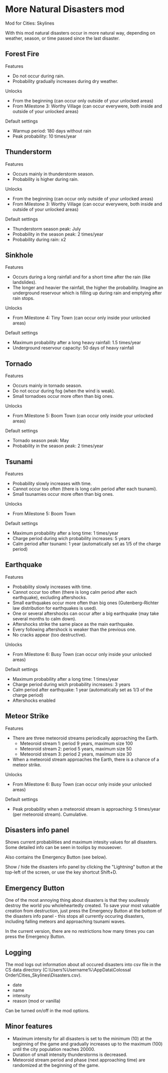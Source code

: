 # More Natural Disasters mod

Mod for Cities: Skylines

With this mod natural disasters occur in more natural way, depending on weather, season, or time passed since the last disaster.


## Forest Fire

Features
* Do not occur during rain.
* Probability gradually increases during dry weather.

Unlocks
* From the beginning (can occur only outside of your unlocked areas)
* From Milestone 3: Worthy Village (can occur everywere, both inside and outside of your unlocked areas)

Default settings
* Warmup period: 180 days without rain
* Peak probability: 10 times/year


## Thunderstorm

Features
* Occurs mainly in thunderstorm season.
* Probability is higher during rain.

Unlocks
* From the beginning (can occur only outside of your unlocked areas)
* From Milestone 3: Worthy Village (can occur everywere, both inside and outside of your unlocked areas)

Default settings
* Thunderstorm season peak: July
* Probability in the season peak: 2 times/year
* Probability during rain: x2


## Sinkhole

Features
* Occurs during a long rainfall and for a short time after the rain (like landslides).
* The longer and heavier the rainfall, the higher the probability. Imagine an underground reservour which is filling up during rain and emptying after rain stops.

Unlocks
* From Milestone 4: Tiny Town (can occur only inside your unlocked areas)

Default settings
* Maximum probability after a long heavy rainfall: 1.5 times/year
* Underground reservour capacity: 50 days of heavy rainfall


## Tornado

Features
* Occurs mainly in tornado season.
* Do not occur during fog (when the wind is weak).
* Small tornadoes occur more often than big ones.

Unlocks
* From Milestone 5: Boom Town (can occur only inside your unlocked areas)

Default settings
* Tornado season peak: May
* Probability in the season peak: 2 times/year


## Tsunami

Features
* Probability slowly increases with time.
* Cannot occur too often (there is long calm period after each tsunami).
* Small tsunamies occur more often than big ones.

Unlocks
* From Milestone 5: Boom Town

Default settings
* Maximum probability after a long time: 1 times/year
* Charge period during wich probability increases: 5 years
* Calm period after tsunami: 1 year (automatically set as 1/5 of the charge period)


## Earthquake

Features
* Probability slowly increases with time.
* Cannot occur too often (there is long calm period after each earthquake), excluding aftershocks.
* Small earthquakes occur more often than big ones (Gutenberg–Richter law distribution for earthquakes is used).
* One or several aftershocks can occur after a big earthquake (may take several months to calm down).
* Aftershocks strike the same place as the main earthquake.
* Every following aftershock is weaker than the previous one.
* No cracks appear (too destructive).

Unlocks
* From Milestone 6: Busy Town (can occur only inside your unlocked areas)

Default settings
* Maximum probability after a long time: 1 times/year
* Charge period during wich probability increases: 3 years
* Calm period after earthquake: 1 year (automatically set as 1/3 of the charge period)
* Aftershocks enabled


## Meteor Strike

Features
* There are three meteoroid streams periodically approaching the Earth.
  * Meteoroid stream 1: period 9 years, maximum size 100
  * Meteoroid stream 2: period 5 years, maximum size 50
  * Meteoroid stream 3: period 2 years, maximum size 30
* When a meteoroid stream approaches the Earth, there is a chance of a meteor strike.

Unlocks
* From Milestone 6: Busy Town (can occur only inside your unlocked areas)

Default settings
* Peak probability when a meteoroid stream is approaching: 5 times/year (per meteoroid stream). Cumulative.


## Disasters info panel

Shows current probabilities and maximum intesity values for all disasters. Some detailed info can be seen in toolips by mouseover.

Also contains the Emergency Button (see below).

Show / hide the disasters info panel by clicking the "Lightning" button at the top-left of the screen, or use the key shortcut Shift+D.


## Emergency Button

One of the most annoying thing about disasters is that they soullessly destroy the world you wholeheartedly created. To save your most valuable creation from destruction, just press the Emergency Button at the bottom of the disasters info panel - this stops all currently occuring disasters, including falling meteors and approaching tsunami waves.

In the current version, there are no restrictions how many times you can press the Emergency Button.


## Logging

The mod logs out information about all occured disasters into csv file in the CS data directory (C:\Users\%Username%\AppData\Colossal Order\Cities_Skylines\Disasters.csv).
* date
* name
* intensity
* reason (mod or vanilla)

Can be turned on/off in the mod options.


## Minor features
* Maximum intensity for all disasters is set to the minimum (10) at the beginning of the game and gradually increases up to the maximum (100) until the city population reaches 20000.
* Duration of small intensity thunderstorms is decreased.
* Meteoroid stream period and phase (next approaching time) are randomized at the beginning of the game.

